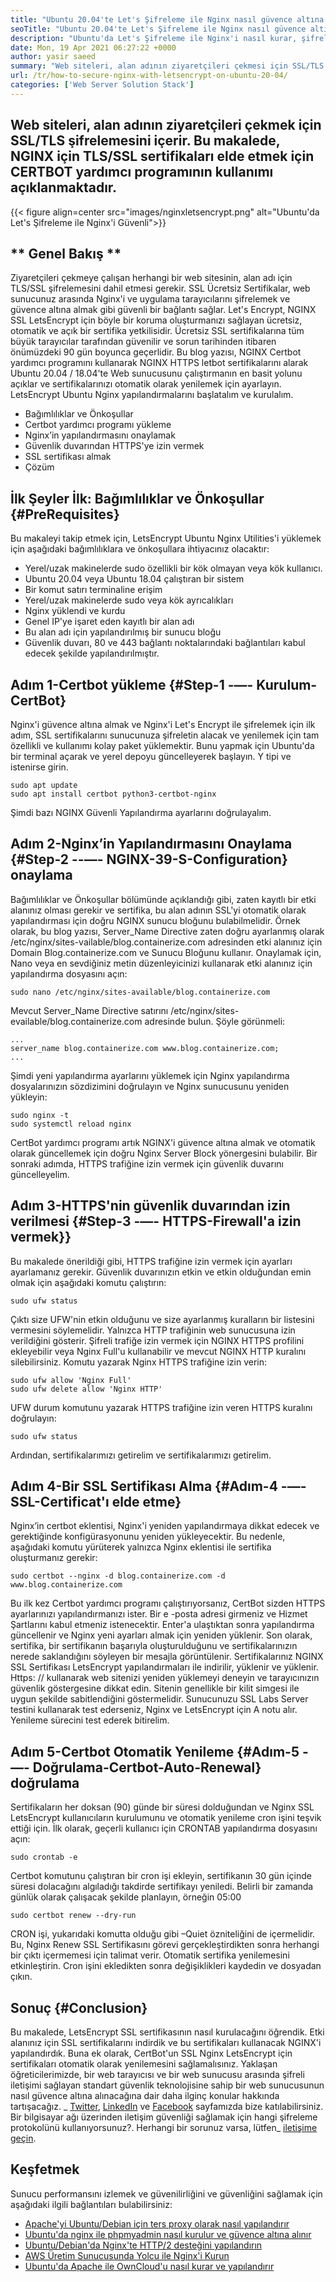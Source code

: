 ```yaml
---
title: "Ubuntu 20.04'te Let's Şifreleme ile Nginx nasıl güvence altına alınır" 
seoTitle: "Ubuntu 20.04'te Let's Şifreleme ile Nginx nasıl güvence altına alınır" 
description: "Ubuntu'da Let's Şifreleme ile Nginx'i nasıl kurar, şifreleyebilir ve güvence altına alır. Nginx'i otomatik olarak yapılandırmak için sertifika oluşturmak üzere istemciyi şifreleyelim." 
date: Mon, 19 Apr 2021 06:27:22 +0000
author: yasir saeed
summary: "Web siteleri, alan adının ziyaretçileri çekmesi için SSL/TLS şifrelemesini içerir. Bu makalede, NGINX için TLS/SSL sertifikaları elde etmek için CERTBOT yardımcı programının kullanımı açıklanmaktadır." 
url: /tr/how-to-secure-nginx-with-letsencrypt-on-ubuntu-20-04/
categories: ['Web Server Solution Stack']
---
```


## Web siteleri, alan adının ziyaretçileri çekmek için SSL/TLS şifrelemesini içerir. Bu makalede, NGINX için TLS/SSL sertifikaları elde etmek için CERTBOT yardımcı programının kullanımı açıklanmaktadır.

{{< figure align=center src="images/nginxletsencrypt.png" alt="Ubuntu'da Let's Şifreleme ile Nginx'i Güvenli">}}


## ** Genel Bakış **
Ziyaretçileri çekmeye çalışan herhangi bir web sitesinin, alan adı için TLS/SSL şifrelemesini dahil etmesi gerekir. SSL Ücretsiz Sertifikalar, web sunucunuz arasında Nginx'i ve uygulama tarayıcılarını şifrelemek ve güvence altına almak gibi güvenli bir bağlantı sağlar. Let's Encrypt, NGINX SSL LetsEncrypt için böyle bir koruma oluşturmanızı sağlayan ücretsiz, otomatik ve açık bir sertifika yetkilisidir. Ücretsiz SSL sertifikalarına tüm büyük tarayıcılar tarafından güvenilir ve sorun tarihinden itibaren önümüzdeki 90 gün boyunca geçerlidir.
Bu blog yazısı, NGINX Certbot yardımcı programını kullanarak NGINX HTTPS letbot sertifikalarını alarak Ubuntu 20.04 / 18.04'te Web sunucusunu çalıştırmanın en basit yolunu açıklar ve sertifikalarınızı otomatik olarak yenilemek için ayarlayın. LetsEncrypt Ubuntu Nginx yapılandırmalarını başlatalım ve kurulalım.
  * Bağımlılıklar ve Önkoşullar
  * Certbot yardımcı programı yükleme
  * Nginx’in yapılandırmasını onaylamak
  * Güvenlik duvarından HTTPS'ye izin vermek
  * SSL sertifikası almak
  * Çözüm

## İlk Şeyler İlk: Bağımlılıklar ve Önkoşullar {#PreRequisites}
Bu makaleyi takip etmek için, LetsEncrypt Ubuntu Nginx Utilities'i yüklemek için aşağıdaki bağımlılıklara ve önkoşullara ihtiyacınız olacaktır:
  * Yerel/uzak makinelerde sudo özellikli bir kök olmayan veya kök kullanıcı.
  * Ubuntu 20.04 veya Ubuntu 18.04 çalıştıran bir sistem
  * Bir komut satırı terminaline erişim
  * Yerel/uzak makinelerde sudo veya kök ayrıcalıkları
  * Nginx yüklendi ve kurdu
  * Genel IP'ye işaret eden kayıtlı bir alan adı
  * Bu alan adı için yapılandırılmış bir sunucu bloğu
  * Güvenlik duvarı, 80 ve 443 bağlantı noktalarındaki bağlantıları kabul edecek şekilde yapılandırılmıştır.

## Adım 1-Certbot yükleme {#Step-1 -—- Kurulum-CertBot}
Nginx'i güvence altına almak ve Nginx'i Let's Encrypt ile şifrelemek için ilk adım, SSL sertifikalarını sunucunuza şifreletin alacak ve yenilemek için tam özellikli ve kullanımı kolay paket yüklemektir. Bunu yapmak için Ubuntu'da bir terminal açarak ve yerel depoyu güncelleyerek başlayın. Y tipi ve istenirse girin.
```
sudo apt update
sudo apt install certbot python3-certbot-nginx

```
Şimdi bazı NGINX Güvenli Yapılandırma ayarlarını doğrulayalım.

## Adım 2-Nginx’in Yapılandırmasını Onaylama {#Step-2 --—- NGINX-39-S-Configuration} onaylama
Bağımlılıklar ve Önkoşullar bölümünde açıklandığı gibi, zaten kayıtlı bir etki alanınız olması gerekir ve sertifika, bu alan adının SSL'yi otomatik olarak yapılandırması için doğru NGINX sunucu bloğunu bulabilmelidir. Örnek olarak, bu blog yazısı, Server_Name Directive zaten doğru ayarlanmış olarak /etc/nginx/sites-vailable/blog.containerize.com adresinden etki alanınız için Domain Blog.containerize.com ve Sunucu Bloğunu kullanır.
Onaylamak için, Nano veya en sevdiğiniz metin düzenleyicinizi kullanarak etki alanınız için yapılandırma dosyasını açın:
```
sudo nano /etc/nginx/sites-available/blog.containerize.com

```
Mevcut Server_Name Directive satırını /etc/nginx/sites-evailable/blog.containerize.com adresinde bulun. Şöyle görünmeli:
```
...
server_name blog.containerize.com www.blog.containerize.com;
...
```
Şimdi yeni yapılandırma ayarlarını yüklemek için Nginx yapılandırma dosyalarınızın sözdizimini doğrulayın ve Nginx sunucusunu yeniden yükleyin:
```
sudo nginx -t
sudo systemctl reload nginx

```
CertBot yardımcı programı artık NGINX'i güvence altına almak ve otomatik olarak güncellemek için doğru Nginx Server Block yönergesini bulabilir. Bir sonraki adımda, HTTPS trafiğine izin vermek için güvenlik duvarını güncelleyelim.

## Adım 3-HTTPS'nin güvenlik duvarından izin verilmesi {#Step-3 -—- HTTPS-Firewall'a izin vermek}}
Bu makalede önerildiği gibi, HTTPS trafiğine izin vermek için ayarları ayarlamanız gerekir. Güvenlik duvarınızın etkin ve etkin olduğundan emin olmak için aşağıdaki komutu çalıştırın:
```
sudo ufw status

```
Çıktı size UFW'nin etkin olduğunu ve size ayarlanmış kuralların bir listesini vermesini söylemelidir. Yalnızca HTTP trafiğinin web sunucusuna izin verildiğini gösterir. Şifreli trafiğe izin vermek için NGINX HTTPS profilini ekleyebilir veya Nginx Full'u kullanabilir ve mevcut NGINX HTTP kuralını silebilirsiniz. Komutu yazarak Nginx HTTPS trafiğine izin verin:
```
sudo ufw allow 'Nginx Full'
sudo ufw delete allow 'Nginx HTTP'

```
UFW durum komutunu yazarak HTTPS trafiğine izin veren HTTPS kuralını doğrulayın:
```
sudo ufw status

```
Ardından, sertifikalarımızı getirelim ve sertifikalarımızı getirelim.

## Adım 4-Bir SSL Sertifikası Alma {#Adım-4 -—- SSL-Certificat'ı elde etme}
Nginx’in certbot eklentisi, Nginx'i yeniden yapılandırmaya dikkat edecek ve gerektiğinde konfigürasyonunu yeniden yükleyecektir. Bu nedenle, aşağıdaki komutu yürüterek yalnızca Nginx eklentisi ile sertifika oluşturmanız gerekir:
```
sudo certbot --nginx -d blog.containerize.com -d www.blog.containerize.com

```
Bu ilk kez Certbot yardımcı programı çalıştırıyorsanız, CertBot sizden HTTPS ayarlarınızı yapılandırmanızı ister. Bir e -posta adresi girmeniz ve Hizmet Şartlarını kabul etmeniz istenecektir. Enter'a ulaştıktan sonra yapılandırma güncellenir ve Nginx yeni ayarları almak için yeniden yüklenir. Son olarak, sertifika, bir sertifikanın başarıyla oluşturulduğunu ve sertifikalarınızın nerede saklandığını söyleyen bir mesajla görüntülenir.
Sertifikalarınız NGINX SSL Sertifikası LetsEncrypt yapılandırmaları ile indirilir, yüklenir ve yüklenir. Https: // kullanarak web sitenizi yeniden yüklemeyi deneyin ve tarayıcınızın güvenlik göstergesine dikkat edin. Sitenin genellikle bir kilit simgesi ile uygun şekilde sabitlendiğini göstermelidir. Sunucunuzu SSL Labs Server testini kullanarak test ederseniz, Nginx ve LetsEncrypt için A notu alır.
Yenileme sürecini test ederek bitirelim.

## Adım 5-Certbot Otomatik Yenileme {#Adım-5 -—- Doğrulama-Certbot-Auto-Renewal} doğrulama
Sertifikaların her doksan (90) günde bir süresi dolduğundan ve Nginx SSL LetsEncrypt kullanıcıların kurulumunu ve otomatik yenileme cron işini teşvik ettiği için. İlk olarak, geçerli kullanıcı için CRONTAB yapılandırma dosyasını açın:
```
sudo crontab -e
```
Certbot komutunu çalıştıran bir cron işi ekleyin, sertifikanın 30 gün içinde süresi dolacağını algıladığı takdirde sertifikayı yeniledi. Belirli bir zamanda günlük olarak çalışacak şekilde planlayın, örneğin 05:00
```
sudo certbot renew --dry-run

```
CRON işi, yukarıdaki komutta olduğu gibi –Quiet özniteliğini de içermelidir. Bu, Nginx Renew SSL Sertifikasını görevi gerçekleştirdikten sonra herhangi bir çıktı içermemesi için talimat verir. Otomatik sertifika yenilemesini etkinleştirin. Cron işini ekledikten sonra değişiklikleri kaydedin ve dosyadan çıkın.

## Sonuç {#Conclusion}
Bu makalede, LetsEncrypt SSL sertifikasının nasıl kurulacağını öğrendik. Etki alanınız için SSL sertifikalarını indirdik ve bu sertifikaları kullanacak NGINX'i yapılandırdık. Buna ek olarak, CertBot'un SSL Nginx LetsEncrypt için sertifikaları otomatik olarak yenilemesini sağlamalısınız. Yaklaşan öğreticilerimizde, bir web tarayıcısı ve bir web sunucusu arasında şifreli iletişimi sağlayan standart güvenlik teknolojisine sahip bir web sunucusunun nasıl güvence altına alınacağına dair daha ilginç konular hakkında tartışacağız.
_ [Twitter][1], [LinkedIn][2] ve [Facebook][3] sayfamızda bize katılabilirsiniz. Bir bilgisayar ağı üzerinden iletişim güvenliği sağlamak için hangi şifreleme protokolünü kullanıyorsunuz?. Herhangi bir sorunuz varsa, lütfen_ [iletişime geçin][4].

## Keşfetmek
Sunucu performansını izlemek ve güvenilirliğini ve güvenliğini sağlamak için aşağıdaki ilgili bağlantıları bulabilirsiniz:
  * [Apache'yi Ubuntu/Debian için ters proxy olarak nasıl yapılandırır][5]
  * [Ubuntu'da nginx ile phpmyadmin nasıl kurulur ve güvence altına alınır][6]
  * [Ubuntu/Debian'da Nginx'te HTTP/2 desteğini yapılandırın][7]
  * [AWS Üretim Sunucusunda Yolcu ile Nginx'i Kurun][8]
  * [Ubuntu'da Apache ile OwnCloud'u nasıl kurar ve yapılandırır][9]

  
[1]: https://twitter.com/containerize_co
[2]: https://www.linkedin.com/company/containerize/
[3]: http://facebook.com/containerize
[4]: mailto:yasir.saeed@aspose.com
[5]: https://blog.containerize.com/web-server-solution-stack/how-to-configure-apache-as-a-reverse-proxy-for-ubuntudebian/
[6]: https://blog.containerize.com/web-server-solution-stack/how-to-install-and-secure-phpmyadmin-with-nginx-on-ubuntu/
[7]: https://blog.containerize.com/web-server-solution-stack/how-to-configure-http2-support-in-nginx-on-ubuntudebian/
[8]: https://blog.containerize.com/web-server-solution-stack/how-to-setup-nginx-with-passenger-on-aws-production-server/
[9]: https://blog.containerize.com/backup-and-sync-software/how-to-install-and-configure-owncloud-with-apache-on-ubuntu/

